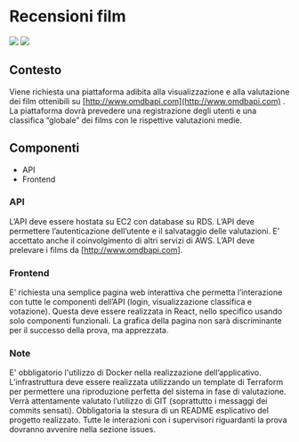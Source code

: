 # Recensioni film

<img src = "https://img.shields.io/static/v1?label=level&message=medium&color=orange"> <img src = "https://img.shields.io/static/v1?label=&message=web-development&color=informational">

## Contesto

Viene richiesta una piattaforma adibita alla visualizzazione e alla valutazione dei film ottenibili su [http://www.omdbapi.com](http://www.omdbapi.com) .
La piattaforma dovrà prevedere una registrazione degli utenti e una classifica “globale” dei films con le rispettive valutazioni medie.

## Componenti

- API
- Frontend

### API

L’API deve essere hostata su EC2 con database su RDS. L’API deve permettere l’autenticazione dell’utente e il salvataggio delle valutazioni. E’ accettato anche il coinvolgimento di altri servizi di AWS.
L’API deve prelevare i films da [http://www.omdbapi.com].

### Frontend

E’ richiesta una semplice pagina web interattiva che permetta l’interazione con tutte le componenti dell’API (login, visualizzazione classifica e votazione). Questa deve essere realizzata in React, nello specifico usando solo componenti funzionali. La grafica della pagina non sarà discriminante per il successo della prova, ma apprezzata.

### Note

E' obbligatorio l'utilizzo di Docker nella realizzazione dell’applicativo.
L’infrastruttura deve essere realizzata utilizzando un template di Terraform per permettere una riproduzione perfetta del sistema in fase di valutazione.
Verrà attentamente valutato l’utilizzo di GIT (soprattutto i messaggi dei commits sensati). Obbligatoria la stesura di un README esplicativo del progetto realizzato.
Tutte le interazioni con i supervisori riguardanti la prova dovranno avvenire nella sezione issues.
